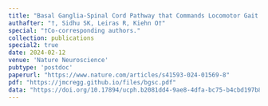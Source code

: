 ```yaml
---
title: "Basal Ganglia-Spinal Cord Pathway that Commands Locomotor Gait Asymmetries in Mice"
authafter: "†, Sidhu SK, Leiras R, Kiehn O†"
special: "†Co-corresponding authors."
collection: publications
special2: true
date: 2024-02-12
venue: 'Nature Neuroscience'
pubtype: 'postdoc'
paperurl: "https://www.nature.com/articles/s41593-024-01569-8"
pdf: "https://jmcregg.github.io/files/bgsc.pdf"
data: "https://doi.org/10.17894/ucph.b2081dd4-9ae8-4dfa-bc75-b4cbd197b879"
---
```


